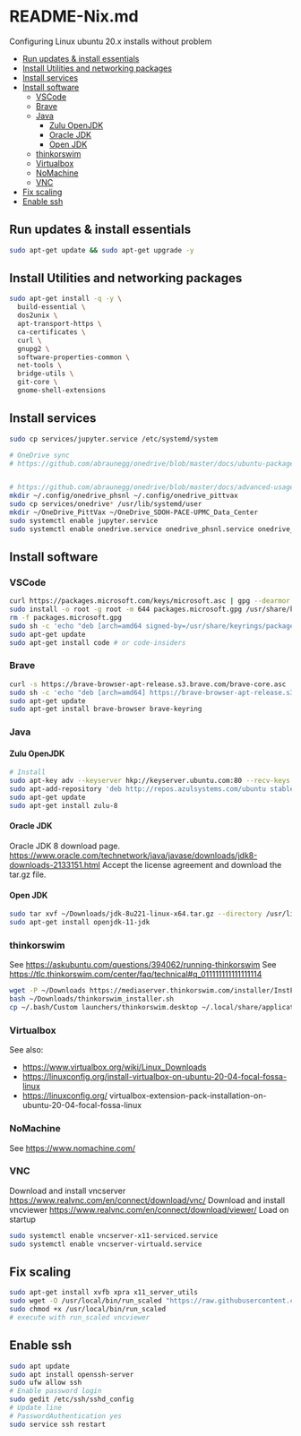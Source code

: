 # README-Nix.md

Configuring Linux
ubuntu 20.x installs without problem

- [Run updates & install essentials](#run-updates--install-essentials)
- [Install Utilities and networking packages](#install-utilities-and-networking-packages)
- [Install services](#install-services)
- [Install software](#install-software)
  - [VSCode](#vscode)
  - [Brave](#brave)
  - [Java](#java)
    - [Zulu OpenJDK](#zulu-openjdk)
    - [Oracle JDK](#oracle-jdk)
    - [Open JDK](#open-jdk)
  - [thinkorswim](#thinkorswim)
  - [Virtualbox](#virtualbox)
  - [NoMachine](#nomachine)
  - [VNC](#vnc)
- [Fix scaling](#fix-scaling)
- [Enable ssh](#enable-ssh)

## Run updates & install essentials  

```bash  
sudo apt-get update && sudo apt-get upgrade -y
```  

## Install Utilities and networking packages

```bash
sudo apt-get install -q -y \
  build-essential \
  dos2unix \
  apt-transport-https \
  ca-certificates \
  curl \
  gnupg2 \
  software-properties-common \
  net-tools \
  bridge-utils \
  git-core \
  gnome-shell-extensions
```

## Install services

```bash
sudo cp services/jupyter.service /etc/systemd/system

# OneDrive sync
# https://github.com/abraunegg/onedrive/blob/master/docs/ubuntu-package-install.md


# https://github.com/abraunegg/onedrive/blob/master/docs/advanced-usage.md
mkdir ~/.config/onedrive_phsnl ~/.config/onedrive_pittvax
sudo cp services/onedrive* /usr/lib/systemd/user
mkdir ~/OneDrive_PittVax ~/OneDrive_SDOH-PACE-UPMC_Data_Center
sudo systemctl enable jupyter.service
sudo systemctl enable onedrive.service onedrive_phsnl.service onedrive_pittvax.service
```

## Install software

### VSCode

```bash
curl https://packages.microsoft.com/keys/microsoft.asc | gpg --dearmor > packages.microsoft.gpg
sudo install -o root -g root -m 644 packages.microsoft.gpg /usr/share/keyrings/
rm -f packages.microsoft.gpg
sudo sh -c 'echo "deb [arch=amd64 signed-by=/usr/share/keyrings/packages.microsoft.gpg] https://packages.microsoft.com/repos/vscode stable main" > /etc/apt/sources.list.d/vscode.list'
sudo apt-get update
sudo apt-get install code # or code-insiders
```

### Brave

```bash
curl -s https://brave-browser-apt-release.s3.brave.com/brave-core.asc | sudo apt-key --keyring /etc/apt/trusted.gpg.d/brave-browser-release.gpg add -
sudo sh -c 'echo "deb [arch=amd64] https://brave-browser-apt-release.s3.brave.com `lsb_release -sc` main" >> /etc/apt/sources.list.d/brave.list'
sudo apt-get update
sudo apt-get install brave-browser brave-keyring
```

### Java

#### Zulu OpenJDK

```bash
# Install
sudo apt-key adv --keyserver hkp://keyserver.ubuntu.com:80 --recv-keys 0xB1998361219BD9C9
sudo apt-add-repository 'deb http://repos.azulsystems.com/ubuntu stable main'
sudo apt-get update
sudo apt-get install zulu-8
```

#### Oracle JDK

Oracle JDK 8 download page. 
https://www.oracle.com/technetwork/java/javase/downloads/jdk8-downloads-2133151.html
Accept the license agreement and download the tar.gz file.

#### Open JDK

```bash
sudo tar xvf ~/Downloads/jdk-8u221-linux-x64.tar.gz --directory /usr/lib/jvm/
sudo apt-get install openjdk-11-jdk
```

### thinkorswim

See https://askubuntu.com/questions/394062/running-thinkorswim
See https://tlc.thinkorswim.com/center/faq/technical#q_011111111111111114

```bash
wget -P ~/Downloads https://mediaserver.thinkorswim.com/installer/InstFiles/thinkorswim_installer.sh
bash ~/Downloads/thinkorswim_installer.sh
cp ~/.bash/Custom launchers/thinkorswim.desktop ~/.local/share/applications
```

### Virtualbox

See also:

- https://www.virtualbox.org/wiki/Linux_Downloads  
- https://linuxconfig.org/install-virtualbox-on-ubuntu-20-04-focal-fossa-linux  
- https://linuxconfig.org/ virtualbox-extension-pack-installation-on-ubuntu-20-04-focal-fossa-linux  

### NoMachine

See https://www.nomachine.com/

### VNC

Download and install vncserver https://www.realvnc.com/en/connect/download/vnc/
Download and install vncviewer https://www.realvnc.com/en/connect/download/viewer/
Load on startup

```bash
sudo systemctl enable vncserver-x11-serviced.service
sudo systemctl enable vncserver-virtuald.service
```

## Fix scaling

```bash
sudo apt-get install xvfb xpra x11_server_utils
sudo wget -O /usr/local/bin/run_scaled "https://raw.githubusercontent.com/kaueraal/run_scaled/master/run_scaled"
sudo chmod +x /usr/local/bin/run_scaled
# execute with run_scaled vncviewer
```

## Enable ssh

```bash
sudo apt update
sudo apt install openssh-server
sudo ufw allow ssh
# Enable password login
sudo gedit /etc/ssh/sshd_config
# Update line
# PasswordAuthentication yes
sudo service ssh restart

```
